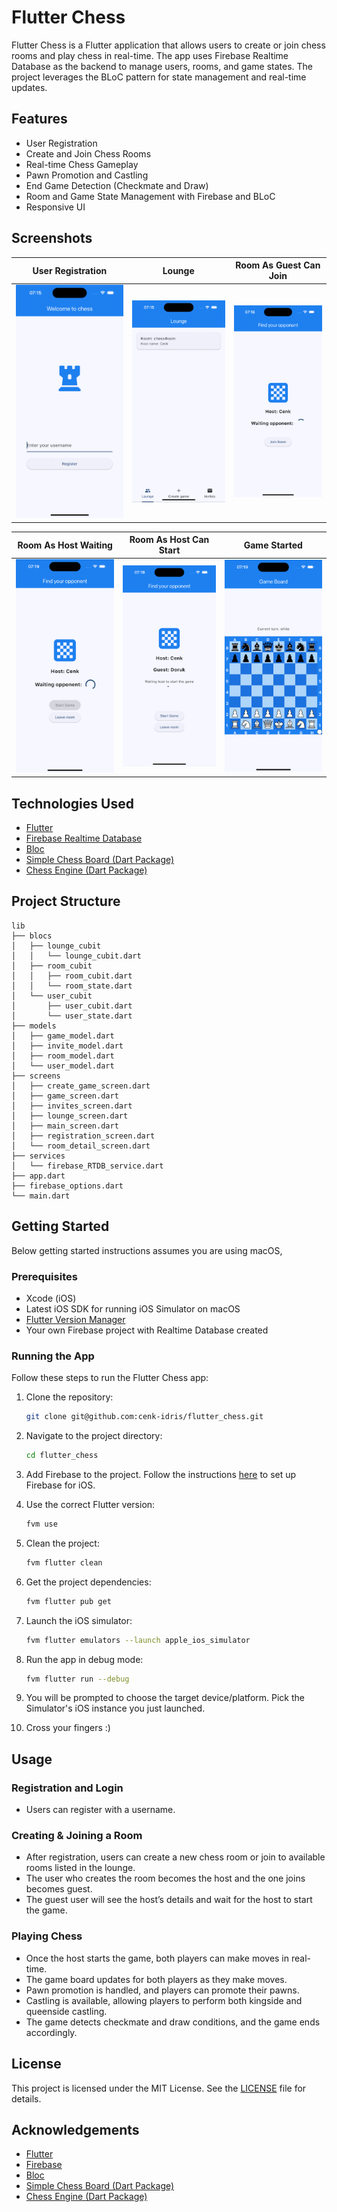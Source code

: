 
# Flutter Chess

Flutter Chess is a Flutter application that allows users to create or join chess rooms and play chess in real-time. The app uses Firebase Realtime Database as the backend to manage users, rooms, and game states. The project leverages the BLoC pattern for state management and real-time updates.

## Features

- User Registration
- Create and Join Chess Rooms
- Real-time Chess Gameplay
- Pawn Promotion and Castling
- End Game Detection (Checkmate and Draw)
- Room and Game State Management with Firebase and BLoC
- Responsive UI

## Screenshots

| User Registration                                             | Lounge                                    | Room As Guest Can Join                                                |
|---------------------------------------------------------------|-------------------------------------------|-----------------------------------------------------------------------|
| ![userRegistration](/assets/screenshots/userRegistration.png) | ![Lounge](/assets/screenshots/lounge.png) | ![Room As Guest Can Join](/assets/screenshots/roomAsGuestCanJoin.png) |


| Room As Host Waiting                                               | Room As Host Can Start                                                | Game Started                                         |
|--------------------------------------------------------------------|-----------------------------------------------------------------------|------------------------------------------------------|
| ![Room As Host Waiting](/assets/screenshots/roomAsHostWaiting.png) | ![Room As Host Can Start](/assets/screenshots/roomAsHostCanStart.png) | ![Game Started](/assets/screenshots/gameStarted.png) |


## Technologies Used

- [Flutter](https://flutter.dev/)
- [Firebase Realtime Database](https://firebase.google.com/docs/database/flutter/start)
- [Bloc](https://bloclibrary.dev/#/)
- [Simple Chess Board (Dart Package)](https://pub.dev/packages/simple_chess_board)
- [Chess Engine (Dart Package)](https://pub.dev/packages/chess)

## Project Structure

```
lib
├── blocs
│   ├── lounge_cubit
│   │   └── lounge_cubit.dart
│   ├── room_cubit
│   │   ├── room_cubit.dart
│   │   └── room_state.dart
│   └── user_cubit
│       ├── user_cubit.dart
│       └── user_state.dart
├── models
│   ├── game_model.dart
│   ├── invite_model.dart
│   ├── room_model.dart
│   └── user_model.dart
├── screens
│   ├── create_game_screen.dart
│   ├── game_screen.dart
│   ├── invites_screen.dart
│   ├── lounge_screen.dart
│   ├── main_screen.dart
│   ├── registration_screen.dart
│   └── room_detail_screen.dart
├── services
│   └── firebase_RTDB_service.dart
├── app.dart
├── firebase_options.dart
└── main.dart
```


## Getting Started
Below getting started instructions assumes you are using macOS,

### Prerequisites

- Xcode (iOS)
- Latest iOS SDK for running iOS Simulator on macOS
- [Flutter Version Manager](https://fvm.app/documentation/getting-started)
- Your own Firebase project with Realtime Database created

### Running the App

Follow these steps to run the Flutter Chess app:

1. Clone the repository:

    ```bash
    git clone git@github.com:cenk-idris/flutter_chess.git
    ```

2. Navigate to the project directory:

    ```bash
    cd flutter_chess
    ```

3. Add Firebase to the project. Follow the instructions [here](https://firebase.google.com/docs/flutter/setup?platform=ios) to set up Firebase for iOS.

4. Use the correct Flutter version:

    ```bash
    fvm use
    ```

5. Clean the project:

    ```bash
    fvm flutter clean
    ```

6. Get the project dependencies:

    ```bash
    fvm flutter pub get
    ```

7. Launch the iOS simulator:

    ```bash
    fvm flutter emulators --launch apple_ios_simulator
    ```

8. Run the app in debug mode:

    ```bash
    fvm flutter run --debug
    ```

9. You will be prompted to choose the target device/platform. Pick the Simulator's iOS instance you just launched.

10. Cross your fingers :)

## Usage

### Registration and Login

- Users can register with a username.

### Creating & Joining a Room

- After registration, users can create a new chess room or join to available rooms listed in the lounge.
- The user who creates the room becomes the host and the one joins becomes guest.
- The guest user will see the host’s details and wait for the host to start the game.

### Playing Chess

- Once the host starts the game, both players can make moves in real-time.
- The game board updates for both players as they make moves.
- Pawn promotion is handled, and players can promote their pawns.
- Castling is available, allowing players to perform both kingside and queenside castling.
- The game detects checkmate and draw conditions, and the game ends accordingly.

## License

This project is licensed under the MIT License. See the [LICENSE](LICENSE) file for details.

## Acknowledgements

- [Flutter](https://flutter.dev/)
- [Firebase](https://firebase.google.com/)
- [Bloc](https://bloclibrary.dev/#/)
- [Simple Chess Board (Dart Package)](https://pub.dev/packages/simple_chess_board)
- [Chess Engine (Dart Package)](https://pub.dev/packages/chess)
